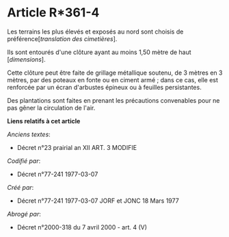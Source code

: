 # Article R*361-4

Les terrains les plus élevés et exposés au nord sont choisis de préférence[*translation des cimetières*].

Ils sont entourés d'une clôture ayant au moins 1,50 mètre de haut [*dimensions*].

Cette clôture peut être faite de grillage métallique soutenu, de 3 mètres en 3 mètres, par des poteaux en fonte ou en ciment
armé ; dans ce cas, elle est renforcée par un écran d'arbustes épineux ou à feuilles persistantes.

Des plantations sont faites en prenant les précautions convenables pour ne pas gêner la circulation de l'air.

**Liens relatifs à cet article**

_Anciens textes_:

  - Décret n°23 prairial an XII ART. 3 MODIFIE

_Codifié par_:

  - Décret n°77-241 1977-03-07

_Créé par_:

  - Décret n°77-241 1977-03-07 JORF et JONC 18 Mars 1977

_Abrogé par_:

  - Décret n°2000-318 du 7 avril 2000 - art. 4 (V)
